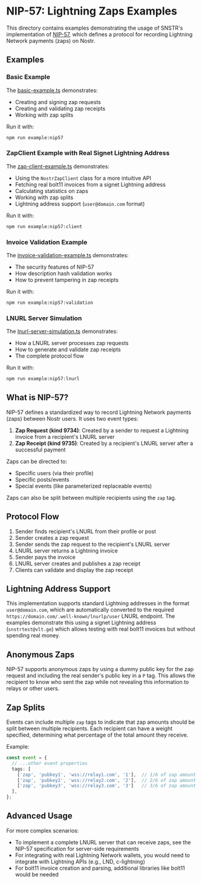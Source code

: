 # NIP-57: Lightning Zaps Examples

This directory contains examples demonstrating the usage of SNSTR's implementation of [NIP-57](https://github.com/nostr-protocol/nips/blob/master/57.md), which defines a protocol for recording Lightning Network payments (zaps) on Nostr.

## Examples

### Basic Example

The [basic-example.ts](./basic-example.ts) demonstrates:
- Creating and signing zap requests
- Creating and validating zap receipts
- Working with zap splits

Run it with:

```bash
npm run example:nip57
```

### ZapClient Example with Real Signet Lightning Address

The [zap-client-example.ts](./zap-client-example.ts) demonstrates:
- Using the `NostrZapClient` class for a more intuitive API
- Fetching real bolt11 invoices from a signet Lightning address
- Calculating statistics on zaps
- Working with zap splits
- Lightning address support (`user@domain.com` format)

Run it with:

```bash
npm run example:nip57:client
```

### Invoice Validation Example

The [invoice-validation-example.ts](./invoice-validation-example.ts) demonstrates:
- The security features of NIP-57
- How description hash validation works
- How to prevent tampering in zap receipts

Run it with:

```bash
npm run example:nip57:validation
```

### LNURL Server Simulation

The [lnurl-server-simulation.ts](./lnurl-server-simulation.ts) demonstrates:
- How a LNURL server processes zap requests
- How to generate and validate zap receipts
- The complete protocol flow

Run it with:

```bash
npm run example:nip57:lnurl
```

## What is NIP-57?

NIP-57 defines a standardized way to record Lightning Network payments (zaps) between Nostr users. It uses two event types:

1. **Zap Request (kind 9734)**: Created by a sender to request a Lightning invoice from a recipient's LNURL server
2. **Zap Receipt (kind 9735)**: Created by a recipient's LNURL server after a successful payment

Zaps can be directed to:
- Specific users (via their profile)
- Specific posts/events
- Special events (like parameterized replaceable events)

Zaps can also be split between multiple recipients using the `zap` tag.

## Protocol Flow

1. Sender finds recipient's LNURL from their profile or post
2. Sender creates a zap request
3. Sender sends the zap request to the recipient's LNURL server
4. LNURL server returns a Lightning invoice
5. Sender pays the invoice
6. LNURL server creates and publishes a zap receipt
7. Clients can validate and display the zap receipt

## Lightning Address Support

This implementation supports standard Lightning addresses in the format `user@domain.com`, which are automatically converted to the required `https://domain.com/.well-known/lnurlp/user` LNURL endpoint. The examples demonstrate this using a signet Lightning address (`snstrtest@vlt.ge`) which allows testing with real bolt11 invoices but without spending real money.

## Anonymous Zaps

NIP-57 supports anonymous zaps by using a dummy public key for the zap request and including the real sender's public key in a `P` tag. This allows the recipient to know who sent the zap while not revealing this information to relays or other users.

## Zap Splits

Events can include multiple `zap` tags to indicate that zap amounts should be split between multiple recipients. Each recipient can have a weight specified, determining what percentage of the total amount they receive.

Example:

```typescript
const event = {
  // ...other event properties
  tags: [
    ['zap', 'pubkey1', 'wss://relay1.com', '1'],  // 1/6 of zap amount
    ['zap', 'pubkey2', 'wss://relay2.com', '2'],  // 2/6 of zap amount
    ['zap', 'pubkey3', 'wss://relay3.com', '3']   // 3/6 of zap amount
  ],
};
```

## Advanced Usage

For more complex scenarios:

- To implement a complete LNURL server that can receive zaps, see the NIP-57 specification for server-side requirements
- For integrating with real Lightning Network wallets, you would need to integrate with Lightning APIs (e.g., LND, c-lightning)
- For bolt11 invoice creation and parsing, additional libraries like bolt11 would be needed 
